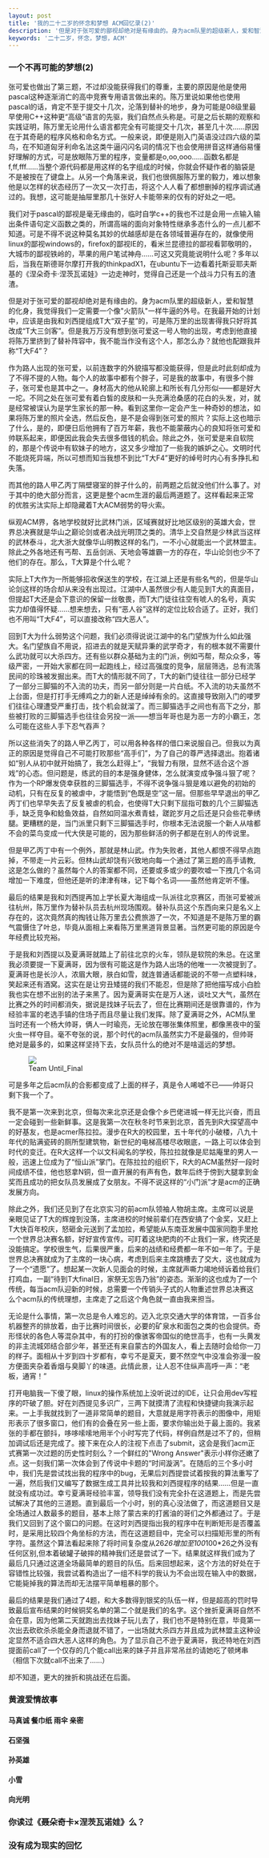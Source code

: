 ```yaml
---
layout: post
title: '我的二十二岁的怀念和梦想 ACM回忆录(2)'
description: '但是对于张可爱的鄙视却绝对是有缘由的。身为acm队里的超级新人，爱和智慧的化身，我觉得我们一定需要一个像火箭队一样牛逼的外号。'
keywords: '二十二岁，怀念，梦想，ACM'
---
```


### 一个不再可能的梦想(2)

张可爱也做出了第三题，不过却没能获得我们的尊重，主要的原因是他是使用pascal这种逐渐消亡的高中竞赛专用语言做出来的。陈万里说如果他也使用pascal的话，肯定不至于提交十几次，沦落到替补的地步，身为可能是08级里最早使用C++这种更“高级”语言的先驱，我们自然点头称是。可是之后长期的观察和实践证明，陈万里无论用什么语言都完全有可能提交十几次，甚至几十次……原因在于其奇葩的程序风格和命名方式。一般来说，即便是刚入门英语没过四六级的菜鸟，在不知道匈牙利命名法这类牛逼闪闪名词的情况下也会使用拼音这样通俗易懂好理解的方式，可是放眼陈万里的程序，变量都是o,oo,ooo……函数名都是f,ff,fff……当整个源代码都是用这样的名字组成的时候，你就会怀疑作者的脑袋是不是被按在了键盘上。从另一个角落来说，我们也很佩服陈万里的毅力，难以想象他是以怎样的状态经历了一次又一次打击，将这个人人看了都想删掉的程序调试通过的。我想，这可能是抽屉里那几十张好人卡能带来的仅有的好处之一吧。

我们对于pascal的鄙视是毫无缘由的，临时自学c++的我也不过是会用一点输入输出条件语句定义函数之类的，所谓高端的面向对象特性继承多态什么的一点儿都不知道。可是不得不说这种莫名其妙的优越感却是在各领域普遍存在的，就像使用linux的鄙视windows的，firefox的鄙视IE的，看米兰昆德拉的鄙视看郭敬明的，大城市的鄙视铁岭的，苹果的用户笔试神舟……可这又究竟能说明什么呢？多年以后，当我在斯德哥尔摩打开我的thinkpadX1，在ubuntu下一边看着托斯妥耶夫斯基的《涅朵奇卡·涅茨瓦诺娃》一边走神时，觉得自己还是一个战斗力只有五的渣渣。

但是对于张可爱的鄙视却绝对是有缘由的。身为acm队里的超级新人，爱和智慧的化身，我觉得我们一定需要一个像"火箭队"一样牛逼的外号。在我最开始的计划中，应该是由我和刘西提组成T大“双子星”的，可是陈万里的出现害得我只好将其改成“T大三剑客”。但是我万万没有想到张可爱这一号人物的出现，考虑到他直接将陈万里挤到了替补阵容中，我不能当作没有这个人，那怎么办？就他也配跟我并称“T大F4”？

作为路人出现的张可爱，以前连数字的外貌描写都没能获得，但是此时此刻却成为了不得不提的人物。每个人的故事中都有个胖子，可是我的故事中，有很多个胖子，张可爱也是其中之一。身材高大的他从轮廓上和所长有几分形似——都是好大一坨。不同之处在张可爱有着白皙的皮肤和一头充满沧桑感的花白的头发，对，就是经常被误认为是学生家长的那一种。看到这里你一定会产生一种奇妙的想法，如果将陈万里的照片全选，然后反色，是不是会得到张可爱的照片？实际上这也暗示了什么，是的，即便日后他拥有了百万年薪，我也不能蒙蔽内心的良知将张可爱和帅联系起来，即便因此我会失去很多借钱的机会。除此之外，张可爱是来自软院的，那是个传说中有软妹子的地方，这又多少增加了一些我的嫉妒之心。文明时代不能烧死异端，所以可想而知当我想不到比“T大F4”更好的绰号时内心有多挣扎和失落。

而其他的路人甲乙丙丁隔壁寝室的胖子什么的，前两题之后就没他们什么事了。对于其中的绝大部分而言，这更是整个acm生涯的最后两道题了。这样看起来正常的优胜劣汰实际上却隐藏着T大ACM弱势的导火索。

纵观ACM界，各地学校就好比武林门派，区域赛就好比地区级别的英雄大会，世界总决赛就是华山之巅论剑或者决战光明顶之类的。清华上交自然是少林武当这样的武林泰斗，北大浙大就像华山明教这样的名门，一不小心就能出一个武林盟主。除此之外各地还有丐帮、五岳剑派、天地会等雄霸一方的存在，华山论剑也少不了他们的存在。那么，T大算是个什么呢？

实际上T大作为一所能够招收保送生的学校，在江湖上还是有些名气的，但是华山论剑这样的场合却从来没有出现过。江湖中人虽然很少有人能见到T大的真面目，但提起T大还是会下意识的保留一丝敬畏，而T大门徒往往空有唬人的名号，真实实力却值得怀疑……想来想去，只有“恶人谷”这样的定位比较合适了。正好，我们也不用叫“T大F4”，可以直接改称“四大恶人”。

回到T大为什么弱势这个问题，我们必须得说说江湖中的名门望族为什么如此强大。名门望族自不用说，招进去的就是天赋异秉的武学奇才，有的根本就不需要什么武功就可以大杀四方。还有些以群众基础为主的门派，例如丐帮，帮众众多，等级严密，一开始大家都在同一起跑线上，经过高强度的竞争，层层筛选，总有流落民间的珍珠被发掘出来。而T大的情形就不同了，T大的新门徒往往一部分已经学了一部分三脚猫的不入流的功夫，而另一部分则是一片白纸。不入流的功夫虽然不上台面，但是打打手无缚鸡之力的新人还是绰绰有余的。这直接导致刚入门的喽罗们往往心理遭受严重打击，找个机会就溜了。而三脚猫选手之间也有高下之分，那些被打败的三脚猫选手也往往会另投一派——想当年哥也是为恶一方的小霸王，怎么可能在这些人手下忍气吞声？

所以这些消失了的路人甲乙丙丁，可以用各种各样的借口来说服自己。但我以为真正的原因是觉得自己不可能打败那些“高手们”，为了自己的尊严选择退出。抱着诸如“别人从初中就开始搞了，我怎么赶得上”，“我智力有限，显然不适合这个游戏”的心态。但问题是，练武的目的本是强身健体，怎么就演变成争强斗狠了呢？作为一个RP爆发侥幸获胜的三脚猫选手，不得不说争强斗狠是难以避免的初始的动机，只有在反复的被虐中，才能悟到“色既是空”这一层。但那些早早退出的甲乙丙丁们也早早失去了反复被虐的机会，也使得T大只剩下屈指可数的几个三脚猫选手，缺乏竞争和鲶鱼效益，自然如同温水煮青蛙，蹉跎岁月之后还是只会些花拳绣腿。更糟糕的是，当门派里只剩下三脚猫选手时，你根本无法说服一个新人从啥都不会的菜鸟变成一代大侠是可能的，因为那些鲜活的例子都是在别人的传说里。

但是甲乙丙丁中有一个例外，那就是林山武。作为失败者，其他人都恨不得早点跑掉，不带走一片云彩。但林山武却饶有兴致地向每一个通过了第三题的高手请教,这是怎么做的？虽然每个人的答案都不同，还要或多或少的要吹嘘一下拽几个名词增加一下难度，但他还是听的津津有味，记下每个名词——虽然他肯定听不懂。

最后的结果是我和刘西提再加上学长夏大海组成一队派往北京赛区，而张可爱被派往杭州，陈万里作为替补队员去杭州现场围观。替补队员这个东西向来只是名义上存在的，这次竟然真的掏钱让陈万里去公费旅游了一次，不知道是不是陈万里的霸气震慑住了叶总，毕竟从面相上来看陈万里黑道背景显著。当然更可能的原因是今年经费比较充裕。

于是我和刘西提以及夏满哥就踏上了前往北京的火车，领队是软院的朱总。在这里我必须要提一下夏满哥，因为很有可能这是作为路人出场的他唯一一次被提到了。夏满哥也是长沙人，浓眉大眼，肤白如雪，就连普通话都能说的不带一点塑料味，笑起来还有酒窝。这实在是让穷丑矮搓的我们不能忍，但是除了把他描写成小白脸我也实在想不出别的法子来黑了。因为夏满哥实在是万人迷，谈吐又大气，虽然在比赛之外的时间都消失，据说是找妹子玩去了，但在比赛期间还是很靠谱的，作为经验丰富的老选手镇的住场子而且尽量让我们发挥。除了夏满哥之外，ACM队里当时还有一个杨大帅哥，俩人一时瑜亮，无论放在哪张集体照里，都像黑夜中的萤火虫一样夺目。毫不夸张的说，那个时代的acm队虽然实力不是最强的，但帅哥绝对是最多的，如果这样坚持下去，女队员什么的绝对不是啥遥远的梦想。

<figure>
    <img src='/public/img/untilfinal.jpg'>
    <figcaption>Team Until_Final</figcaption>
</figure>

可是多年之后acm队的合影都变成了上面的样子，真是令人唏嘘不已——帅哥只剩下我一个了。

我不是第一次来到北京，但每次来北京还是会像个乡巴佬进城一样无比兴奋，而且一定会碰到一些新鲜事。这是我第一次在秋冬时节来到北京，首先到R大探望高中的好基友，也是acmer陈拉拉。漫步在R大的校园里，五十年代的小破楼，八九十年代的贴满瓷砖的厕所型建筑物，新世纪的电梯高楼尽收眼底，一路上可以体会到时代的变迁。在R大这样一个以文科闻名的学校，陈拉拉就像是尼姑庵里的男人一般，迅速上位成为了“恒山派”掌门。在陈拉拉的组织下，R大的ACM虽然好一段时间成绩不佳，他也怒拿N铜，但一直开展的有声有色，数年后终于傍到大腿拿到金奖而且成功的把女队员发展成了女朋友。不得不说这样的“小门派”才是acm的正确发展方向。

除此之外，我们还见到了在北京实习的前acm队领袖人物胡主席。主席可以说是亲眼见证了T大的辉煌到没落，主席进校的时候前辈们在西安搞了个金奖，又赶上T大快百年校庆，怒砸金元送到了孟加拉，希望能从东南亚发展中国家同胞手里抢一个世界总决赛名额，好好宣传宣传。可盯着这块肥肉的不止我们一家，终究还是没能搞定。学校很生气，后果很严重，后来的战绩和经费都一年不如一年了。于是世界总决赛就成为了主席的一块心病，考虑到后来主席跳槽去了交大，这也就成为了一个“遗愿”了。想起某一次新人见面会的时候，主席就声嘶力竭地倾诉着给我们打鸡血，一副“待到T大final日，家祭无忘告乃翁”的姿态。渐渐的这也成为了一个传统，每当acm队迎新的时候，总需要一个传销头子式的人物重述世界总决赛这么个acm队的传统理想，主席走了之后这个角色就一直由我来担当。

无论是什么事情，第一次总是令人难忘的。迈入北京交通大学的体育馆，一百多台机器整齐的排放着，由于比赛时间很长，必要的矿泉水和面包之类的也会提供。奇形怪状的各色人等混杂其中，有的打扮的像骇客帝国似的绝世高手，也有一头黄发的非主流城郊结合部少年，甚至还有来自蒙古的外国友人，看上去随时会给你一刀的样子。面相从十岁到四十岁都有，幸亏不是夏天，要不然空气中没准会弥漫一股方便面夹杂着香烟与臭脚丫的味道。此情此景，让人忍不住纵声高呼一声：“老板，通宵！”

打开电脑我一下傻了眼，linux的操作系统加上没听说过的IDE，让只会用dev写程序的吓破了胆。好在刘西提见多识广，三两下就摸清了流程和快捷键向我演示起来。一上手我就找到了一道非常简单的题目，大意就是用字符表示的图像中，用矩形表示了很多窗口，他们有的会叠在另一些上面，要求你输出处于最上面的。我紧张的手都在颤抖，哆哆嗦嗦地用半个小时写完了代码，样例自然是过不了的，但稍加调试后还是完成了。接下来在众人的注视下点击了submit，这会是我们acm正式赛第一次过题的历史性时刻么？一个鲜红的"Wrong Answer"表示小样你还嫩了点。这一刻我们第一次体会到了传说中卡题的“时间漩涡”。在随后的三个多小时中，我们先是尝试找出我的程序中的bug，无果后刘西提尝试着按我的算法重写了一遍，然后我们又编写了数据生成工具并比较我和刘西提程序的结果……但是一直就没有成功过。幸亏夏满哥经验丰富，领导我们没有完全扑在这道题上，而是先尝试解决了其他的三道题。直到最后一个小时，别的真心没法做了，而这道题目又是全场通过人数最多的题目，基本上除了蒙古来的打酱油的哥们之外都通过了。于是我们又回到了这个窗口的问题。在这时刘西提指出我的程序中在判断矩形是否覆盖时，是采用比较四个角坐标的方法，而在这道题目中，完全可以扫描矩形里的所有字符。虽然这个算法看起来除了将时间复杂度从26*26增加至100*100*26之外没有任何区别,但本着破罐子破摔的精神我们还是尝试了一下。结果就这样我们成为了最后几只通过这道全场最简单的题目的队伍。后来回想起来，这个方法的好处在于容错性比较强，我尝试着构造出了一组不科学的我认为不会出现在输入中的数据，它能毙掉我的算法而却无法摆平简单粗暴的那个。

最后的结果是我们通过了4题，和大多数得到银奖的队伍一样，但是超高的罚时导致最后宣布结果的时候铜奖名单的第二个就是我们的名字。这个挫折夏满哥自然不会在意，因为他第二天就跑出去找妹子玩儿去了，我们也不是特别在意，毕竟第一次出去砍砍杀杀能全身而退就不错了，一出场就大杀四方并且成为武林盟主这种设定显然不适合四大恶人这样的角色。为了显示自己不逊于夏满哥，我还特地在刘西提面前call了一个仅存的几个能call出来的妹子并且非常吊丝的请她吃了顿烤串（相信下次就call不出来了……）

却不知道，更大的挫折和挑战还在后面。

### 黄渡爱情故事
#### 马真诚 餐巾纸 雨伞 亲密
#### 石坚强
#### 孙英雄
#### 小雪
#### 向光明

### 你读过《聂朵奇卡×涅茨瓦诺娃》么？

### 没有成为现实的回忆


